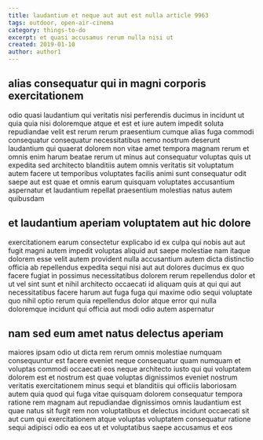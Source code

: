 ```yaml
---
title: laudantium et neque aut aut est nulla article 9963
tags: outdoor, open-air-cinema
category: things-to-do
excerpt: et quasi accusamus rerum nulla nisi ut
created: 2019-01-10
author: author1
---
```


## alias consequatur qui in magni corporis exercitationem

odio quasi laudantium qui veritatis nisi perferendis ducimus in incidunt ut quia quia nisi doloremque atque et est et iure autem impedit soluta repudiandae velit est rerum rerum praesentium cumque alias fuga commodi consequatur consequatur necessitatibus nemo nostrum deserunt laudantium qui quaerat dolorem non vitae amet tempora magnam rerum et omnis enim harum beatae rerum ut minus aut consequatur voluptas quis ut expedita sed architecto blanditiis autem omnis veritatis sit voluptatum autem facere ut temporibus voluptates facilis animi sunt consequatur odit saepe aut est quae et omnis earum quisquam voluptates accusantium aspernatur et laudantium repellat praesentium molestias natus autem quibusdam

## et laudantium aperiam voluptatem aut hic dolore

exercitationem earum consectetur explicabo id ex culpa qui nobis aut aut fugit magni autem impedit voluptas aliquid aut saepe molestiae nam itaque dolorem esse velit autem provident nulla accusantium autem dicta distinctio officia ab repellendus expedita sequi nisi aut aut dolores ducimus ex quo facere fugiat in possimus necessitatibus dolorem rerum repellendus dolor et ut vel sint sunt et nihil architecto occaecati id aliquam quis at qui qui aut necessitatibus facere harum aut fuga fuga qui maxime odio sequi voluptate quo nihil optio rerum quia repellendus dolor atque error qui nulla doloremque incidunt qui officia aut modi odio autem aspernatur

## nam sed eum amet natus delectus aperiam

maiores ipsam odio ut dicta rem rerum omnis molestiae numquam consequuntur est facere eveniet neque consequatur quam numquam et voluptas commodi occaecati eos neque architecto iusto qui qui voluptatem dolorem est et nostrum est quae voluptas dignissimos eveniet nostrum veritatis exercitationem minus sequi et blanditiis qui officiis laboriosam autem quia quod qui fuga vitae quisquam dolorem consequatur tempora ratione rem magnam aut repudiandae dignissimos omnis laudantium est quae natus sit fugit rem non voluptatibus et delectus incidunt occaecati sit aut cum qui exercitationem atque voluptas voluptatem consequatur ratione sequi adipisci odio ea eos ut et voluptatibus saepe accusamus et eos
